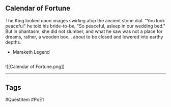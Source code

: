 ## Calendar of Fortune
The King looked upon images swirling atop the ancient stone dial.
"You look peaceful" he told his bride-to-be, "So peaceful, asleep in our wedding bed."
But in phantasm, she did not slumber, and what he saw was not a place for dreams,
rather, a wooden box... about to be closed and lowered into earthy depths.
 - Maraketh Legend
## 
![[Calendar of Fortune.png]]

---
## Tags
#QuestItem
#PoE1